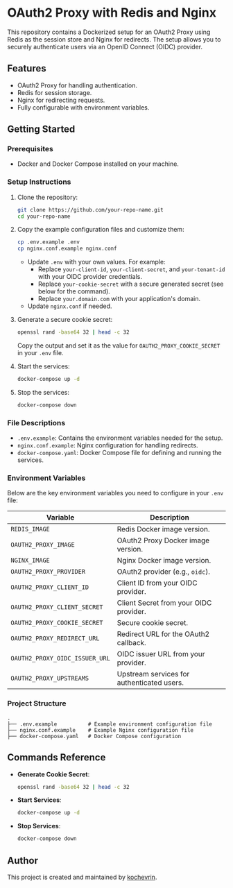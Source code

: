 # OAuth2 Proxy with Redis and Nginx

This repository contains a Dockerized setup for an OAuth2 Proxy using Redis as the session store and Nginx for redirects. The setup allows you to securely authenticate users via an OpenID Connect (OIDC) provider.

## Features

- OAuth2 Proxy for handling authentication.
- Redis for session storage.
- Nginx for redirecting requests.
- Fully configurable with environment variables.

## Getting Started

### Prerequisites

- Docker and Docker Compose installed on your machine.

### Setup Instructions

1. Clone the repository:
   ```bash
   git clone https://github.com/your-repo-name.git
   cd your-repo-name
   ```

2. Copy the example configuration files and customize them:
   ```bash
   cp .env.example .env
   cp nginx.conf.example nginx.conf
   ```
   - Update `.env` with your own values. For example:
     - Replace `your-client-id`, `your-client-secret`, and `your-tenant-id` with your OIDC provider credentials.
     - Replace `your-cookie-secret` with a secure generated secret (see below for the command).
     - Replace `your.domain.com` with your application's domain.
   - Update `nginx.conf` if needed.

3. Generate a secure cookie secret:
   ```bash
   openssl rand -base64 32 | head -c 32
   ```
   Copy the output and set it as the value for `OAUTH2_PROXY_COOKIE_SECRET` in your `.env` file.

4. Start the services:
   ```bash
   docker-compose up -d
   ```

5. Stop the services:
   ```bash
   docker-compose down
   ```

### File Descriptions

- `.env.example`: Contains the environment variables needed for the setup.
- `nginx.conf.example`: Nginx configuration for handling redirects.
- `docker-compose.yaml`: Docker Compose file for defining and running the services.

### Environment Variables

Below are the key environment variables you need to configure in your `.env` file:

| Variable                      | Description                                                                 |
|-------------------------------|-----------------------------------------------------------------------------|
| `REDIS_IMAGE`                 | Redis Docker image version.                                                |
| `OAUTH2_PROXY_IMAGE`          | OAuth2 Proxy Docker image version.                                         |
| `NGINX_IMAGE`                 | Nginx Docker image version.                                                |
| `OAUTH2_PROXY_PROVIDER`       | OAuth2 provider (e.g., `oidc`).                                            |
| `OAUTH2_PROXY_CLIENT_ID`      | Client ID from your OIDC provider.                                         |
| `OAUTH2_PROXY_CLIENT_SECRET`  | Client Secret from your OIDC provider.                                     |
| `OAUTH2_PROXY_COOKIE_SECRET`  | Secure cookie secret.                                                      |
| `OAUTH2_PROXY_REDIRECT_URL`   | Redirect URL for the OAuth2 callback.                                      |
| `OAUTH2_PROXY_OIDC_ISSUER_URL`| OIDC issuer URL from your provider.                                        |
| `OAUTH2_PROXY_UPSTREAMS`      | Upstream services for authenticated users.                                 |

### Project Structure

```
.
├── .env.example          # Example environment configuration file
├── nginx.conf.example    # Example Nginx configuration file
├── docker-compose.yaml   # Docker Compose configuration
```

## Commands Reference

- **Generate Cookie Secret**:
  ```bash
  openssl rand -base64 32 | head -c 32
  ```
- **Start Services**:
  ```bash
  docker-compose up -d
  ```
- **Stop Services**:
  ```bash
  docker-compose down
  ```

## Author

This project is created and maintained by [kochevrin](https://github.com/kochevrin).